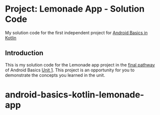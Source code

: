 Project: Lemonade App - Solution Code
==================================

My solution code for the first independent project for [Android Basics in Kotlin](https://developer.android.com/courses/android-basics-kotlin/course)

Introduction
------------

This is my solution code for the Lemonade app project in the [final pathway](https://developer.android.com/courses/pathways/android-basics-kotlin-four) of Android Basics [Unit 1](https://developer.android.com/courses/android-basics-kotlin/unit-1). This project is an opportunity for you to demonstrate the concepts you learned in the unit.


# android-basics-kotlin-lemonade-app

